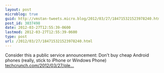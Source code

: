 ```yaml
---
layout: post
microblog: true
guid: http://vmstan-tweets.micro.blog/2012/03/27/184715321523978240.html
post_id: 3037498
date: 2012-03-27T12:55:39-0600
lastmod: 2012-03-27T12:55:39-0600
type: post
url: /2012/03/27/184715321523978240.html
---
```

Consider this a public service announcement: Don't buy cheap Android phones (really, stick to iPhone or Windows Phone) <a href="http://techcrunch.com/2012/03/27/please-do-not-buy-cheap-android-phones/?utm_source=feedburner">techcrunch.com/2012/03/27/ple…</a>
